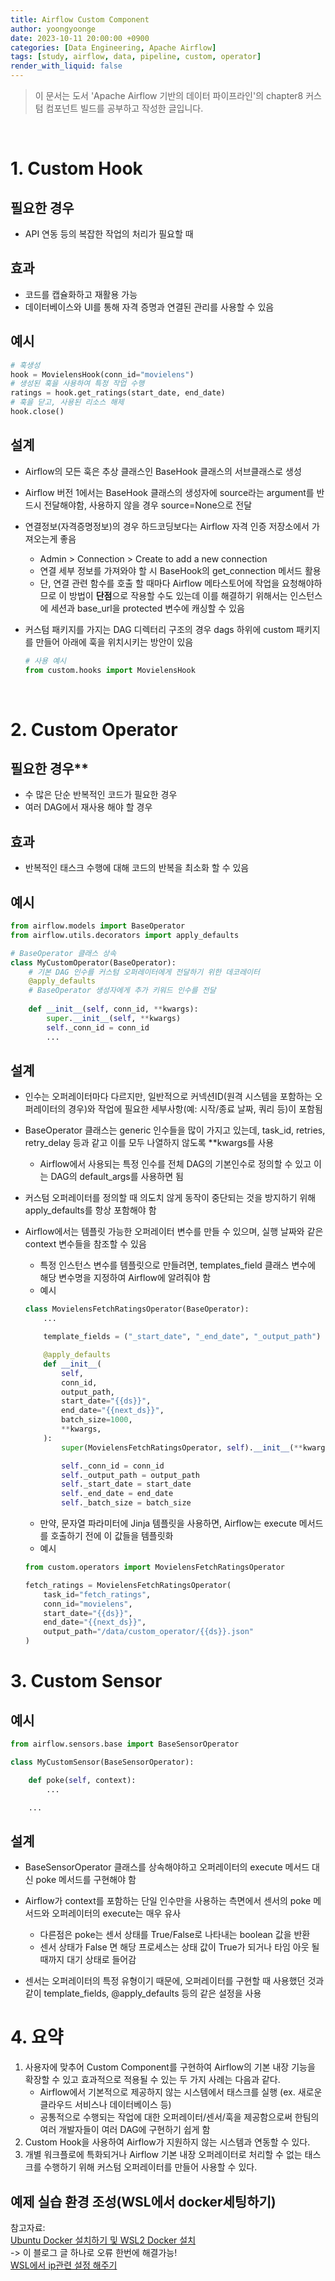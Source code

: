 ```yaml
---
title: Airflow Custom Component
author: yoongyoonge
date: 2023-10-11 20:00:00 +0900
categories: [Data Engineering, Apache Airflow]
tags: [study, airflow, data, pipeline, custom, operator]
render_with_liquid: false
---
```


> 이 문서는 도서 'Apache Airflow 기반의 데이터 파이프라인'의 chapter8 커스텀 컴포넌트 빌드를 공부하고 작성한 글입니다.

<br>

# 1. Custom Hook

## 필요한 경우
- API 연동 등의 복잡한 작업의 처리가 필요할 때

## 효과
- 코드를 캡슐화하고 재활용 가능
- 데이터베이스와 UI를 통해 자격 증명과 연결된 관리를 사용할 수 있음

## 예시
```python
# 훅생성
hook = MovielensHook(conn_id="movielens")
# 생성된 훅을 사용하여 특정 작업 수행
ratings = hook.get_ratings(start_date, end_date)
# 훅을 닫고, 사용된 리소스 해제
hook.close()
``` 

## 설계
- Airflow의 모든 훅은 추상 클래스인 BaseHook 클래스의 서브클래스로 생성

- Airflow 버전 1에서는 BaseHook 클래스의 생성자에 source라는 argument를 반드시 전달해야함, 사용하지 않을 경우 source=None으로 전달

- 연결정보(자격증명정보)의 경우 하드코딩보다는 Airflow 자격 인증 저장소에서 가져오는게 좋음
    - Admin > Connection > Create to add a new connection
    - 연결 세부 정보를 가져와야 할 시 BaseHook의 get_connection 메서드 활용
    - 단, 연결 관련 함수를 호출 할 때마다 Airflow 메타스토어에 작업을 요청해야하므로 이 방법이 **단점**으로 작용할 수도 있는데 이를 해결하기 위해서는 인스턴스에 세션과 base_url을 protected 변수에 캐싱할 수 있음

- 커스텀 패키지를 가지는 DAG 디렉터리 구조의 경우 dags 하위에 custom 패키지를 만들어 아래에 훅을 위치시키는 방안이 있음 
    ```python 
    # 사용 예시
    from custom.hooks import MovielensHook
    ```

<br>

# 2. Custom Operator

## 필요한 경우**
- 수 많은 단순 반복적인 코드가 필요한 경우
- 여러 DAG에서 재사용 해야 할 경우

## 효과
- 반복적인 태스크 수행에 대해 코드의 반복을 최소화 할 수 있음

## 예시
```python
from airflow.models import BaseOperator
from airflow.utils.decorators import apply_defaults

# BaseOperator 클래스 상속
class MyCustomOperator(BaseOperator):
    # 기본 DAG 인수를 커스텀 오퍼레이터에게 전달하기 위한 데코레이터
    @apply_defaults 
    # BaseOperator 생성자에게 추가 키워드 인수를 전달
    
    def __init__(self, conn_id, **kwargs):
        super.__init__(self, **kwargs)
        self._conn_id = conn_id
        ...
```

## 설계
- 인수는 오퍼레이터마다 다르지만, 일반적으로 커넥션ID(원격 시스템을 포함하는 오퍼레이터의 경우)와 작업에 필요한 세부사항(예: 시작/종료 날짜, 쿼리 등)이 포함됨

- BaseOperator 클래스는 generic 인수들을 많이 가지고 있는데, task_id, retries, retry_delay 등과 같고 이를 모두 나열하지 않도록 **kwargs를 사용
    - Airflow에서 사용되는 특정 인수를 전체 DAG의 기본인수로 정의할 수 있고 이는 DAG의 default_args를 사용하면 됨

- 커스텀 오퍼레이터를 정의할 때 의도치 않게 동작이 중단되는 것을 방지하기 위해 apply_defaults를 항상 포함해야 함

- Airflow에서는 템플릿 가능한 오퍼레이터 변수를 만들 수 있으며, 실행 날짜와 같은 context 변수들을 참조할 수 있음
    - 특정 인스턴스 변수를 템플릿으로 만들려면, templates_field 클래스 변수에 해당 변수명을 지정하여 Airflow에 알려줘야 함
    - 예시
    ``` python
    class MovielensFetchRatingsOperator(BaseOperator):
        ...

        template_fields = ("_start_date", "_end_date", "_output_path")

        @apply_defaults
        def __init__(
            self,
            conn_id,
            output_path,
            start_date="{{ds}}",
            end_date="{{next_ds}}",
            batch_size=1000,
            **kwargs,
        ):
            super(MovielensFetchRatingsOperator, self).__init__(**kwargs)

            self._conn_id = conn_id
            self._output_path = output_path
            self._start_date = start_date
            self._end_date = end_date
            self._batch_size = batch_size
    ```
    - 만약, 문자열 파라미터에 Jinja 템플릿을 사용하면, Airflow는 execute 메서드를 호출하기 전에 이 값들을 템플릿화
    - 예시
    ```python
    from custom.operators import MovielensFetchRatingsOperator

    fetch_ratings = MovielensFetchRatingsOperator(
        task_id="fetch_ratings",
        conn_id="movielens",
        start_date="{{ds}}",
        end_date="{{next_ds}}",
        output_path="/data/custom_operator/{{ds}}.json"
    )
    ```

# 3. Custom Sensor

## 예시
```python
from airflow.sensors.base import BaseSensorOperator

class MyCustomSensor(BaseSensorOperator):

    def poke(self, context):
        ...

    ...
```

## 설계
- BaseSensorOperator 클래스를 상속해야하고 오퍼레이터의 execute 메서드 대신 poke 메서드를 구현해야 함
- Airflow가 context를 포함하는 단일 인수만을 사용하는 측면에서 센서의 poke 메서드와 오퍼레이터의 execute는 매우 유사
    - 다른점은 poke는 센서 상태를 True/False로 나타내는 boolean 값을 반환
    - 센서 상태가 False 면 해당 프로세스는 상태 값이 True가 되거나 타임 아웃 될 때까지 대기 상태로 들어감

- 센서는 오퍼레이터의 특정 유형이기 때문에, 오퍼레이터를 구현할 때 사용했던 것과 같이 template_fields, @apply_defaults 등의 같은 설정을 사용



# 4. 요약
1. 사용자에 맞추어 Custom Component를 구현하여 Airflow의 기본 내장 기능을 확장할 수 있고 효과적으로 적용될 수 있는 두 가지 사례는 다음과 같다.
    - Airflow에서 기본적으로 제공하지 않는 시스템에서 태스크를 실행 (ex. 새로운 클라우드 서비스나 데이터베이스 등)
    - 공통적으로 수행되는 작업에 대한 오퍼레이터/센서/훅을 제공함으로써 한팀의 여러 개발자들이 여러 DAG에 구현하기 쉽게 함
2. Custom Hook을 사용하여 Airflow가 지원하지 않는 시스템과 연동할 수 있다.
3. 개별 워크플로에 특화되거나 Airflow 기본 내장 오퍼레이터로 처리할 수 없는 태스크를 수행하기 위해 커스텀 오퍼레이터를 만들어 사용할 수 있다.


## 예제 실습 환경 조성(WSL에서 docker세팅하기) <br>
참고자료: <br>
[Ubuntu Docker 설치하기 및 WSL2 Docker 설치](https://dodo1054.tistory.com/227) <br>
-> 이 블로그 글 하나로 오류 한번에 해결가능! <br>
[WSL에서 ip관련 설정 해주기](https://github.com/microsoft/WSL/issues/6655)